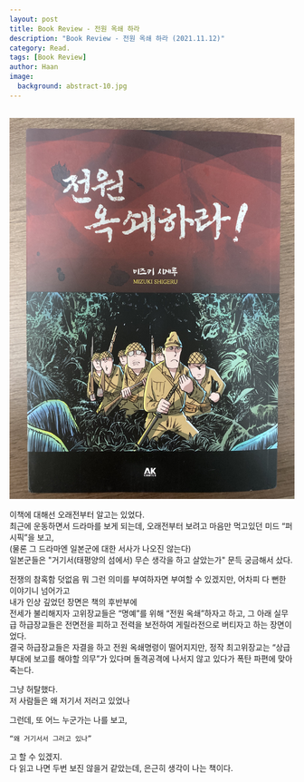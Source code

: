 ```yaml
---
layout: post
title: Book Review - 전원 옥쇄 하라
description: "Book Review - 전원 옥쇄 하라 (2021.11.12)" 
category: Read.
tags: [Book Review]
author: Haan
image:
  background: abstract-10.jpg
---
```

<br/>

<img src="/assets/img/BR_211112.jpg">


이책에 대해선 오래전부터 알고는 있었다.   
최근에  운동하면서 드라마를 보게 되는데, 오래전부터 보려고 마음만 먹고있던 미드 “퍼시픽”을 보고,   
(물론 그 드라마엔 일본군에 대한 서사가 나오진 않는다)   
일본군들은 "거기서(태평양의 섬에서) 무슨 생각을 하고 살았는가" 문득 궁금해서 샀다.    
      
전쟁의 참혹함 덧없음 뭐 그런 의미를 부여하자면 부여할 수 있겠지만, 어차피 다 뻔한 이야기니 넘어가고   
내가 인상 깊었던 장면은 책의 후반부에   
전세가 불리해지자 고위장교들은 “명예”를 위해 “전원 옥쇄”하자고 하고, 그 아래 실무급 하급장교들은 전면전을 피하고 전력을 보전하여 게릴라전으로 버티자고 하는 장면이었다.   
결국 하급장교들은 자결을 하고 전원 옥쇄명령이 떨어지지만, 정작 최고위장교는 “상급부대에 보고를 해야할 의무”가 있다며 돌격공격에 나서지 않고 있다가 폭탄 파편에 맞아 죽는다.   
   
그냥 허탈했다.   
저 사람들은 왜 저기서 저러고 있었나   
   
그런데, 또 어느 누군가는 나를 보고,    
   
	“왜 거기서서 그러고 있나”   
   
고 할 수 있겠지.   
다 읽고 나면 두번 보진 않을거 같았는데, 은근히 생각이 나는 책이다.   
